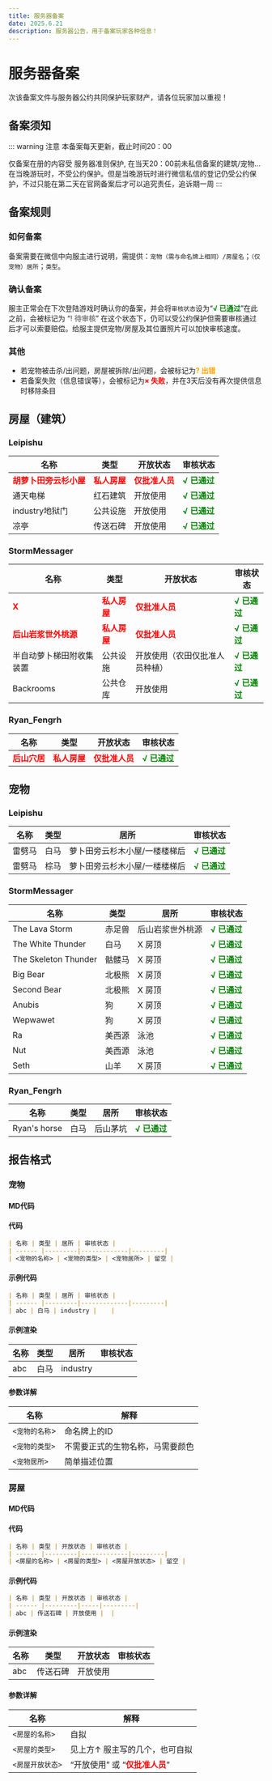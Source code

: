```yaml
---
title: 服务器备案
date: 2025.6.21
description: 服务器公告，用于备案玩家各种信息！
---
```

# 服务器备案
次该备案文件与服务器公约共同保护玩家财产，请各位玩家加以重视！

## 备案须知
::: warning 注意
本备案每天更新，截止时间20：00

仅备案在册的内容受 服务器准则保护, 在当天20：00前未私信备案的建筑/宠物...  在当晚游玩时，不受公约保护。但是当晚游玩时进行微信私信的登记仍受公约保护，不过只能在第二天在官网备案后才可以追究责任，追诉期一周
:::

## 备案规则

### 如何备案
备案需要在微信中向服主进行说明，需提供：`宠物（需与命名牌上相同）/房屋名`；`（仅宠物）居所`；`类型`。

### 确认备案

服主正常会在下次登陆游戏时确认你的备案，并会将`审核状态`设为“<font color=green>**√ 已通过**</font>”在此之前，会被标记为 “<font color=grey>**! 待审核**</font>” 在这个状态下，仍可以受公约保护但需要审核通过后才可以索要赔偿。给服主提供宠物/房屋及其位置照片可以加快审核速度。

### 其他

- 若宠物被击杀/出问题，房屋被拆除/出问题，会被标记为<font color=orange>**? 出错**</font>
- 若备案失败（信息错误等），会被标记为<font color=red>**× 失败**</font>，并在3天后没有再次提供信息时移除条目

## 房屋（建筑）

### Leipishu


| 名称               | 类型     | 开放状态   | 审核状态 |
|--------------------|----------|------------|----------|
| <font color=red>**胡萝卜田旁云杉小屋**</font> | <font color=red>**私人房屋**</font> | <font color=red>**仅批准人员**</font> |<font color=green>**√ 已通过**</font>|
| 通天电梯           | 红石建筑 | 开放使用   |<font color=green>**√ 已通过**</font>|
| industry地狱门     | 公共设施 | 开放使用   |<font color=green>**√ 已通过**</font>|
| 凉亭    | 传送石碑 | 开放使用 |  <font color=green>**√ 已通过**</font>|

### StormMessager

| 名称               | 类型     | 开放状态   | 审核状态 |
|--------------------|----------|------------|----------|
| <font color=red>**X**</font>                         | <font color=red>**私人房屋**</font>   | <font color=red>**仅批准人员**</font>                     |<font color=green>**√ 已通过**</font>|
| <font color=red>**后山岩浆世外桃源**</font>          | <font color=red>**私人房屋**</font>   | <font color=red>**仅批准人员**</font>                     |<font color=green>**√ 已通过**</font>|
| 半自动萝卜梯田附收集装置   | 公共设施   | 开放使用（农田仅批准人员种植） |<font color=green>**√ 已通过**</font>|
| Backrooms                  | 公共仓库   | 开放使用                       |<font color=green>**√ 已通过**</font>|

### Ryan_Fengrh

| 名称               | 类型     | 开放状态   | 审核状态 |
|--------------------|----------|------------|----------|
| <font color=red>**后山穴居**</font>                         | <font color=red>**私人房屋**</font>   | <font color=red>**仅批准人员**</font>                     |<font color=green>**√ 已通过**</font>|


## 宠物

### Leipishu

| 名称 |	类型	| 居所 | 审核状态 |
|--------------------|----------|------------|----------|
| 雷劈马	| 白马	| 萝卜田旁云杉木小屋/一楼楼梯后|<font color=green>**√ 已通过**</font>|
| 雷劈马	| 棕马	| 萝卜田旁云杉木小屋/一楼楼梯后|<font color=green>**√ 已通过**</font>|


### StormMessager

| 名称 |	类型	| 居所 | 审核状态 |
|--------------------|----------|------------| ----------|
| The Lava Storm	| 赤足兽	| 后山岩浆世外桃源 |<font color=green>**√ 已通过**</font>|
| The White Thunder	| 白马	| X 房顶 | <font color=green>**√ 已通过**</font>|
| The Skeleton Thunder	| 骷髅马	| X 房顶 | <font color=green>**√ 已通过**</font> |
| Big Bear | 北极熊 | X 房顶 | <font color=green>**√ 已通过**</font> |
| Second Bear | 北极熊 | X 房顶 | <font color=green>**√ 已通过**</font> |
| Anubis | 狗 | X 房顶 | <font color=green>**√ 已通过**</font> |
| Wepwawet | 狗 | X 房顶| <font color=green>**√ 已通过**</font> |
| Ra | 美西源 | 泳池 | <font color=green>**√ 已通过**</font> |
| Nut | 美西源 | 泳池 | <font color=green>**√ 已通过**</font> | 
| Seth | 山羊 | X 房顶 | <font color=green>**√ 已通过**</font> |

### Ryan_Fengrh

| 名称 |	类型	| 居所 | 审核状态 |
|--------------------|----------|------------| ----------|
| Ryan's horse	| 白马	| 后山茅坑 |<font color=green>**√ 已通过**</font> |

## 报告格式

### 宠物

#### MD代码

#### 代码

```markdown
| 名称 | 类型 | 居所 | 审核状态 |
| ------ |---------|-------------|---------|
| <宠物的名称> | <宠物的类型> | <宠物居所> | 留空 |
```

#### 示例代码

```markdown
| 名称 | 类型 | 居所 | 审核状态 |
| ------ |---------|-------------|---------|
| abc | 白马 | industry |    |
```

#### 示例渲染

| 名称 | 类型 | 居所 | 审核状态 |
| ------ |---------|-------------|---------|
| abc | 白马 | industry |    |


#### 参数详解
| 名称 | 解释 |
|------|------|
|`<宠物的名称`>| 命名牌上的ID
|`<宠物的类型>`| 不需要正式的生物名称，马需要颜色
|`<宠物居所>`| 简单描述位置


### 房屋

#### MD代码

#### 代码

```markdown
| 名称 | 类型 | 开放状态 | 审核状态 |
| ------ |---------|-------------|---------|
| <房屋的名称> | <房屋的类型> | <房屋开放状态> | 留空 |
```
#### 示例代码

```markdown
| 名称 | 类型 | 开放状态 | 审核状态 |
| ------ |---------|-----|---------|
| abc | 传送石碑 | 开放使用 |  |
```
#### 示例渲染

| 名称 | 类型 | 开放状态 | 审核状态 |
| ------ |---------|-----|---------|
| abc | 传送石碑 | 开放使用 |  |

#### 参数详解
| 名称 | 解释 |
|------|------|
|`<房屋的名称>`| 自拟
|`<房屋的类型>`| 见上方↑ 服主写的几个，也可自拟
|`<房屋开放状态>`| “开放使用” 或 “<font color=red>**仅批准人员**</font>”
